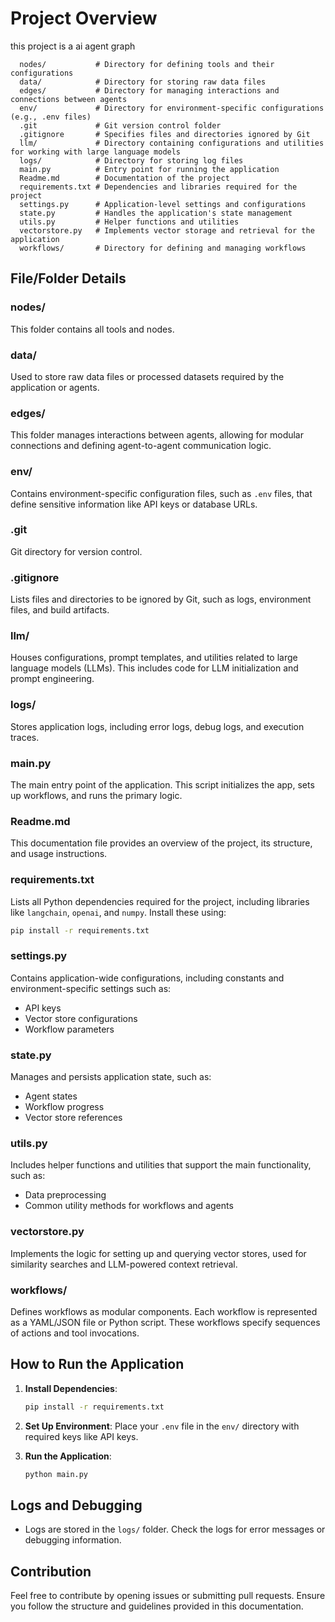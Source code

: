 # Project Overview

this project is a ai agent graph

```
  nodes/           # Directory for defining tools and their configurations
  data/            # Directory for storing raw data files
  edges/           # Directory for managing interactions and connections between agents
  env/             # Directory for environment-specific configurations (e.g., .env files)
  .git             # Git version control folder
  .gitignore       # Specifies files and directories ignored by Git
  llm/             # Directory containing configurations and utilities for working with large language models
  logs/            # Directory for storing log files
  main.py          # Entry point for running the application
  Readme.md        # Documentation of the project
  requirements.txt # Dependencies and libraries required for the project
  settings.py      # Application-level settings and configurations
  state.py         # Handles the application's state management
  utils.py         # Helper functions and utilities
  vectorstore.py   # Implements vector storage and retrieval for the application
  workflows/       # Directory for defining and managing workflows
```

## File/Folder Details

### nodes/

This folder contains all tools and nodes.

### data/

Used to store raw data files or processed datasets required by the application or agents.

### edges/

This folder manages interactions between agents, allowing for modular connections and defining agent-to-agent communication logic.

### env/

Contains environment-specific configuration files, such as `.env` files, that define sensitive information like API keys or database URLs.

### .git

Git directory for version control.

### .gitignore

Lists files and directories to be ignored by Git, such as logs, environment files, and build artifacts.

### llm/

Houses configurations, prompt templates, and utilities related to large language models (LLMs). This includes code for LLM initialization and prompt engineering.

### logs/

Stores application logs, including error logs, debug logs, and execution traces.

### main.py

The main entry point of the application. This script initializes the app, sets up workflows, and runs the primary logic.

### Readme.md

This documentation file provides an overview of the project, its structure, and usage instructions.

### requirements.txt

Lists all Python dependencies required for the project, including libraries like `langchain`, `openai`, and `numpy`. Install these using:

```bash
pip install -r requirements.txt
```

### settings.py

Contains application-wide configurations, including constants and environment-specific settings such as:

- API keys
- Vector store configurations
- Workflow parameters

### state.py

Manages and persists application state, such as:

- Agent states
- Workflow progress
- Vector store references

### utils.py

Includes helper functions and utilities that support the main functionality, such as:

- Data preprocessing
- Common utility methods for workflows and agents

### vectorstore.py

Implements the logic for setting up and querying vector stores, used for similarity searches and LLM-powered context retrieval.

### workflows/

Defines workflows as modular components. Each workflow is represented as a YAML/JSON file or Python script. These workflows specify sequences of actions and tool invocations.

## How to Run the Application

1. **Install Dependencies**:

   ```bash
   pip install -r requirements.txt
   ```

2. **Set Up Environment**:
   Place your `.env` file in the `env/` directory with required keys like API keys.

3. **Run the Application**:

   ```bash
   python main.py
   ```

## Logs and Debugging

- Logs are stored in the `logs/` folder. Check the logs for error messages or debugging information.

## Contribution

Feel free to contribute by opening issues or submitting pull requests. Ensure you follow the structure and guidelines provided in this documentation.

